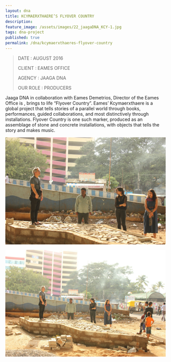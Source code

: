 ```yaml
---
layout: dna
title: KCYMAERXTHAERE’S FLYOVER COUNTRY
description:
feature_image: /assets/images/22_jaagaDNA_KCY-1.jpg
tags: dna-project
published: true
permalink: /dna/kcymaerxthaeres-flyover-country
---
```


<div class="kg-card-markdown"><blockquote>
<p>DATE : AUGUST 2016</p>
<p>CLIENT : EAMES OFFICE</p>
<p>AGENCY : JAAGA DNA</p>
<p>OUR ROLE : PRODUCERS</p>
</blockquote>
<p>Jaaga DNA in collaboration with Eames Demetrios, Director of the Eames Office is , brings to life “Flyover Country”. Eames’ Kcymaerxthaere is a global project that tells stories of a parallel world through books, performances, guided collaborations, and most distinctively through installations. Flyover Country is one such marker, produced as an assemblage of stone and concrete installations, with objects that tells the story and makes music.</p>
<p><img src="/assets/images/jaagaDNA_Kcy01.jpg" alt="jaagaDNA_Kcy01"></p>
<p><img src="/assets/images/22_jaagaDNA_KCY.jpg" alt="22_jaagaDNA_KCY"></p>
</div>